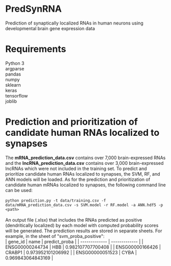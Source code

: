 # PredSynRNA
Prediction of synaptically localized RNAs in human neurons using developmental brain gene expression data<br />
# Requirements
Python 3<br />
argparse<br />
pandas<br />
numpy<br />
sklearn<br />
keras<br />
tensorflow<br />
joblib<br />
# Prediction and prioritization of candidate human RNAs localized to synapses
The **mRNA_prediction_data.csv** contains over 7,000 brain-expressed RNAs and the **lncRNA_prediction_data.csv** contains over 3,000 brain-expressed lncRNAs which were not included in the training set. To predict and prioritize candidate human RNAs localized to synapses, the SVM, RF, and ANN models will be loaded. As for the prediction and prioritization of candidate human mRNAs localized to synapses, the following command line can be used:<br /><br />
`python prediction.py -t data/training.csv -f data/mRNA_prediction_data.csv -s SVM.model -r RF.model -a ANN.hdf5 -p <path>`<br /><br />
An output file (.xlsx) that includes the RNAs predicted as positive (dendritically localized) by each model with computed probability scores will be generated. The prediction results are stored in separate sheets. For example, in the sheet of "svm_proba_positive":<br />
| gene_id | name  | predict_proba |
| ------------- | ------------- |
| ENSG00000244734 | HBB  | 0.982107707700408  |
| ENSG00000166426 | CRABP1  | 0.973952101206992  |
| ENSG00000051523 | CYBA  | 0.969843064843169  |
